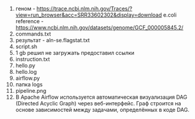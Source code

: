 1. геном - https://trace.ncbi.nlm.nih.gov/Traces/?view=run_browser&acc=SRR33602302&display=download
e.coli reference - https://www.ncbi.nlm.nih.gov/datasets/genome/GCF_000005845.2/
2. commands.txt
3. результат - aln-se.flagstat.txt
4. script.sh
5. 1 gb решил не загружать предоставил ссылки
6. instruction.txt
7. hello.py
8. hello.log
10. airflow.py
12. папка logs
13. pipeline.png
14. В Apache Airflow используется автоматическая визуализация DAG (Directed Acyclic Graph) через веб-интерфейс. Граф строится на основе зависимостей между задачами, определённых в коде DAG.
